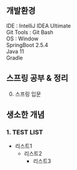 ## 개발환경 
IDE : IntelliJ IDEA Ultimate <BR>
Git Tools : Git Bash <BR>
OS : Window <BR>
SpringBoot 2.5.4 <BR>
Java 11 <BR>
Gradle <BR>

## 스프링 공부 & 정리
0. 스프링 입문

## 생소한 개념
### 1. TEST LIST
* 리스트1
  - 리스트2
    + 리스트3
